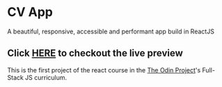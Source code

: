 # CV App

A beautiful, responsive, accessible and performant app build in ReactJS

## Click [HERE](https://cv-application-nine-tau.vercel.app/) to checkout the live preview

This is the first project of the react course in the [The Odin Project](https://www.theodinproject.com/)'s Full-Stack JS curriculum.

